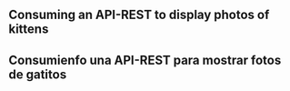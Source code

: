 ## Consuming an API-REST to display photos of kittens
## Consumienfo una API-REST para mostrar fotos de gatitos